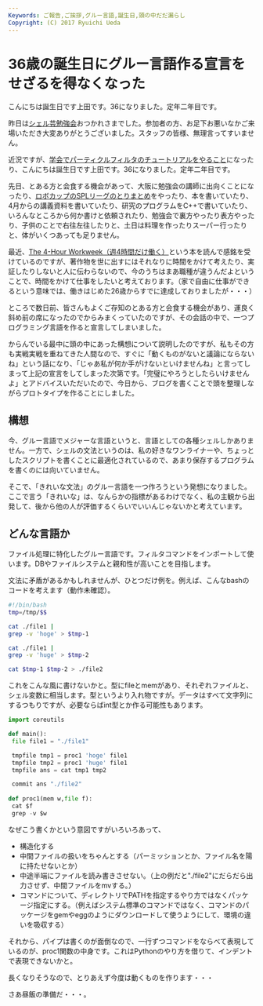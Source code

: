 ```yaml
---
Keywords: ご報告,ご挨拶,グルー言語,誕生日,頭の中だだ漏らし
Copyright: (C) 2017 Ryuichi Ueda
---
```


# 36歳の誕生日にグルー言語作る宣言をせざるを得なくなった
<!--:ja-->こんにちは誕生日です上田です。36になりました。定年二年目です。

昨日は<a href="/?post=01955" title="【本番資料】第9回寒中シェル芸勉強会" target="_blank">シェル芸勉強会</a>おつかれさまでした。参加者の方、お足下お悪いなかご来場いただき大変ありがとうございました。スタッフの皆様、無理言ってすいません。

近況ですが、<a href="http://www.sci14.org/specials.html" target="_blank">学会でパーティクルフィルタのチュートリアルをやること</a>になったり、<!--:--><!--:en-->こんにちは誕生日です上田です。36になりました。定年二年目です。

先日、とある方と会食する機会があって、<!--:--><!--more--><!--:ja-->大阪に勉強会の講師に出向くことになったり、<a href="http://www.robocup.or.jp/2014JP_OPEN_1/" target="_blank">ロボカップのSPLリーグのとりまとめ</a>をやったり、本を書いていたり、4月からの講義資料を書いていたり、研究のプログラムをC++で書いていたり、いろんなところから何か書けと依頼されたり、勉強会で裏方やったり表方やったり、子供のことで右往左往したりと、土日は料理を作ったりスーパー行ったりと、体がいくつあっても足りません。

最近、<a href="http://www.fourhourworkweek.com/" target="_blank">The 4-Hour Workweek（週4時間だけ働く）</a>という本を読んで感銘を受けているのですが、著作物を世に出すにはそれなりに時間をかけて考えたり、実証したりしないと人に伝わらないので、今のうちはまあ職種が違うんだよということで、時間をかけて仕事をしたいと考えております。（家で自由に仕事ができるという意味では、働きはじめた26歳からすでに達成しておりましたが・・・）

ところで数日前、皆さんもよくご存知のとある方と会食する機会があり、運良く斜め前の席になったのでからみまくっていたのですが、その会話の中で、一つプログラミング言語を作ると宣言してしまいました。

からんでいる最中に頭の中にあった構想について説明したのですが、私もその方も実戦実戦を重ねてきた人間なので、すぐに「動くものがないと議論にならないね」という話になり、「じゃあ私が何か手がけないといけませんね」と言ってしまって上記の宣言をしてしまった次第です。「完璧にやろうとしたらいけませんよ」とアドバイスいただいたので、今日から、ブログを書くことで頭を整理しながらプロトタイプを作ることにしました。

<h2>構想</h2>

今、グルー言語でメジャーな言語というと、言語としての各種シェルしかありません。一方で、シェルの文法というのは、私の好きなワンライナーや、ちょっとしたスクリプトを書くことに最適化されているので、あまり保存するプログラムを書くのには向いていません。

そこで、「きれいな文法」のグルー言語を一つ作ろうという発想になりました。ここで言う「きれいな」は、なんらかの指標があるわけでなく、私の主観から出発して、後から他の人が評価するくらいでいいんじゃないかと考えています。

<h2>どんな言語か</h2>

ファイル処理に特化したグルー言語です。フィルタコマンドをインポートして使います。DBやファイルシステムと親和性が高いことを目指します。

文法に矛盾があるかもしれませんが、ひとつだけ例を。例えば、こんなbashのコードを考えます（動作未確認）。

```bash
#!/bin/bash
tmp=/tmp/$$

cat ./file1 |
grep -v 'hoge' > $tmp-1

cat ./file1 |
grep -v 'huge' > $tmp-2

cat $tmp-1 $tmp-2 > ./file2
```

これをこんな風に書けないかと。型にfileとmemがあり、それぞれファイルと、シェル変数に相当します。型というより入れ物ですが。データはすべて文字列にするつもりですが、必要ならばint型とか作る可能性もあります。

```python
import coreutils

def main():
 file file1 = "./file1"

 tmpfile tmp1 = proc1 'hoge' file1
 tmpfile tmp2 = proc1 'huge' file1
 tmpfile ans = cat tmp1 tmp2

 commit ans "./file2"
 
def proc1(mem w,file f):
 cat $f
 grep -v $w
```

なぜこう書くかという意図ですがいろいろあって、

<ul>
	<li>構造化する</li>
	<li>中間ファイルの扱いをちゃんとする（パーミッションとか、ファイル名を陽に持たせないとか）</li>
 <li>中途半端にファイルを読み書きさせない。（上の例だと"./file2"にだらだら出力させず、中間ファイルをmvする。）</li>
	<li>コマンドについて、ディレクトリでPATHを指定するやり方ではなくパッケージ指定にする。（例えばシステム標準のコマンドではなく、コマンドのパッケージをgemやeggのようにダウンロードして使うようにして、環境の違いを吸収する）</li>
</ul>

それから、パイプは書くのが面倒なので、一行ずつコマンドをならべて表現しているのが、proc1関数の中身です。これはPythonのやり方を借りて、インデントで表現できないかと。

長くなりそうなので、とりあえず今度は動くものを作ります・・・


さあ昼飯の準備だ・・・。
<!--:-->
